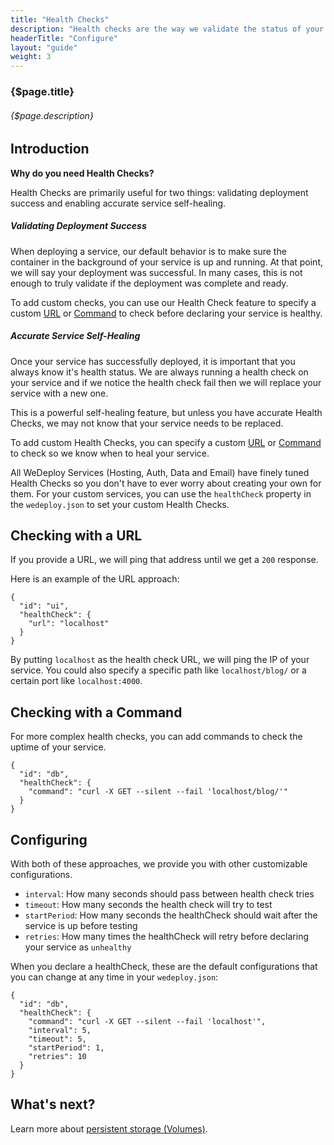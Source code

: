 ```yaml
---
title: "Health Checks"
description: "Health checks are the way we validate the status of your service and enable self-healing."
headerTitle: "Configure"
layout: "guide"
weight: 3
---
```


### {$page.title}

###### {$page.description}

<article id="1">

## Introduction

**Why do you need Health Checks?**

Health Checks are primarily useful for two things: validating deployment success and enabling accurate service self-healing.

##### Validating Deployment Success

When deploying a service, our default behavior is to make sure the container in the background of your service is up and running. At that point, we will say your deployment was successful. In many cases, this is not enough to truly validate if the deployment was complete and ready.

To add custom checks, you can use our Health Check feature to specify a custom [URL](#2) or [Command](#3) to check before declaring your service is healthy.

##### Accurate Service Self-Healing

Once your service has successfully deployed, it is important that you always know it's health status. We are always running a health check on your service and if we notice the health check fail then we will replace your service with a new one.

This is a powerful self-healing feature, but unless you have accurate Health Checks, we may not know that your service needs to be replaced.

To add custom Health Checks, you can specify a custom [URL](#2) or [Command](#3) to check so we know when to heal your service.

<aside>

All WeDeploy Services (Hosting, Auth, Data and Email) have finely tuned Health Checks so you don't have to ever worry about creating your own for them. For your custom services, you can use the `healthCheck` property in the `wedeploy.json` to set your custom Health Checks.

</aside>

</article>

<article id="2">

## Checking with a URL

If you provide a URL, we will ping that address until we get a `200` response.

Here is an example of the URL approach:

```application/json
{
  "id": "ui",
  "healthCheck": {
    "url": "localhost"
  }
}
```

By putting `localhost` as the health check URL, we will ping the IP of your service. You could also specify a specific path like `localhost/blog/` or a certain port like `localhost:4000`.

</article>

<article id="3">

## Checking with a Command

For more complex health checks, you can add commands to check the uptime of your service.

```application/json
{
  "id": "db",
  "healthCheck": {
    "command": "curl -X GET --silent --fail 'localhost/blog/'"
  }
}
```

</article>

<article id="4">

## Configuring

With both of these approaches, we provide you with other customizable configurations.

- `interval`: How many seconds should pass between health check tries
- `timeout`: How many seconds the health check will try to test
- `startPeriod`: How many seconds the healthCheck should wait after the service is up before testing
- `retries`: How many times the healthCheck will retry before declaring your service as `unhealthy`

When you declare a healthCheck, these are the default configurations that you can change at any time in your `wedeploy.json`:

```application/json
{
  "id": "db",
  "healthCheck": {
    "command": "curl -X GET --silent --fail 'localhost'",
    "interval": 5,
    "timeout": 5,
    "startPeriod": 1,
    "retries": 10
  }
}
```

</article>

## What's next?

Learn more about [persistent storage (Volumes)](/docs/configure/persistent-storage/).